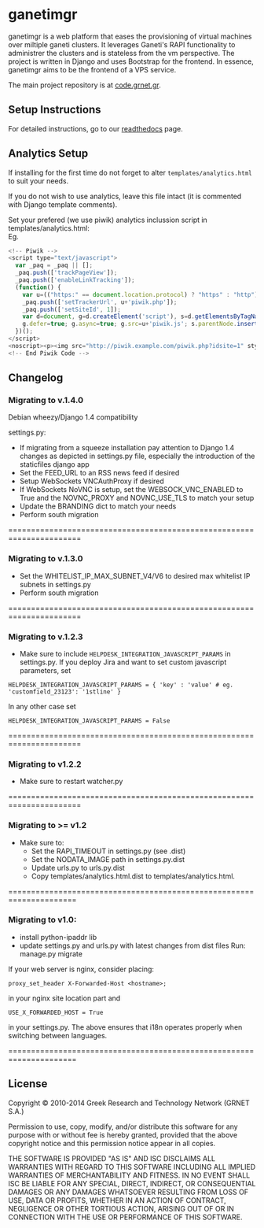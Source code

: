 ganetimgr
=========

ganetimgr is a web platform that eases the provisioning of virtual machines over miltiple ganeti clusters. 
It leverages Ganeti's RAPI functionality to administrer the clusters and is stateless from the vm perspective.
The project is written in Django and uses Bootstrap for the frontend.
In essence, ganetimgr aims to be the frontend of a VPS service. 

The main project repository is at [code.grnet.gr](https://code.grnet.gr/projects/ganetimgr).

## Setup Instructions

For detailed instructions, go to our [readthedocs](http://ganetimgr.readthedocs.org/en/latest/) page.

## Analytics Setup

If installing for the first time do not forget to alter `templates/analytics.html` to suit your needs.

If you do not wish to use analytics, leave this file intact (it is commented with Django template comments).

Set your prefered (we use piwik) analytics inclussion script in templates/analytics.html:  
Eg.
```javascript
<!-- Piwik -->
<script type="text/javascript">
  var _paq = _paq || [];
  _paq.push(['trackPageView']);
  _paq.push(['enableLinkTracking']);
  (function() {
    var u=(("https:" == document.location.protocol) ? "https" : "http") + "://piwik.example.com//";
    _paq.push(['setTrackerUrl', u+'piwik.php']);
    _paq.push(['setSiteId', 1]);
    var d=document, g=d.createElement('script'), s=d.getElementsByTagName('script')[0]; g.type='text/javascript';
    g.defer=true; g.async=true; g.src=u+'piwik.js'; s.parentNode.insertBefore(g,s);
  })();
</script>
<noscript><p><img src="http://piwik.example.com/piwik.php?idsite=1" style="border:0" alt="" /></p></noscript>
<!-- End Piwik Code -->
```

## Changelog

### Migrating to v.1.4.0
Debian wheezy/Django 1.4 compatibility

settings.py:
 - If migrating from a squeeze installation pay attention to
   Django 1.4 changes as depicted in settings.py file, especially the
   introduction of the staticfiles django app
 - Set the FEED_URL to an RSS news feed if desired
 - Setup WebSockets VNCAuthProxy if desired
 - If WebSockets NoVNC is setup, set the WEBSOCK_VNC_ENABLED to True
   and the NOVNC_PROXY and NOVNC_USE_TLS to match your setup
 - Update the BRANDING dict to match your needs
 - Perform south migration

======================================================================

### Migrating to v.1.3.0

 - Set the WHITELIST_IP_MAX_SUBNET_V4/V6 to desired max 
	whitelist IP subnets in settings.py
 - Perform south migration

======================================================================

### Migrating to v.1.2.3
 - Make sure to include `HELPDESK_INTEGRATION_JAVASCRIPT_PARAMS` in settings.py.
If you deploy Jira and want to set custom javascript parameters, set
```
HELPDESK_INTEGRATION_JAVASCRIPT_PARAMS = { 'key' : 'value' # eg. 'customfield_23123': '1stline' }
```
In any other case set 
```
HELPDESK_INTEGRATION_JAVASCRIPT_PARAMS = False
```

======================================================================

### Migrating to v1.2.2
- Make sure to restart watcher.py

======================================================================

### Migrating to >= v1.2
- Make sure to:
    - Set the RAPI_TIMEOUT in settings.py (see .dist)
    - Set the NODATA_IMAGE path in settings.py.dist
    - Update urls.py to urls.py.dist
    - Copy templates/analytics.html.dist to templates/analytics.html.

=====================================================================

### Migrating to v1.0:
 - install python-ipaddr lib
 - update settings.py and urls.py with latest changes from dist files
Run:
manage.py migrate

If your web server is nginx, consider placing:
```
proxy_set_header X-Forwarded-Host <hostname>;
```
in your nginx site location part and
```
USE_X_FORWARDED_HOST = True
```
in your settings.py. 
The above ensures that i18n operates properly when switching between languages. 

=====================================================================

## License
Copyright © 2010-2014 Greek Research and Technology Network (GRNET S.A.)

Permission to use, copy, modify, and/or distribute this software for any
purpose with or without fee is hereby granted, provided that the above
copyright notice and this permission notice appear in all copies.

THE SOFTWARE IS PROVIDED "AS IS" AND ISC DISCLAIMS ALL WARRANTIES WITH REGARD
TO THIS SOFTWARE INCLUDING ALL IMPLIED WARRANTIES OF MERCHANTABILITY AND
FITNESS. IN NO EVENT SHALL ISC BE LIABLE FOR ANY SPECIAL, DIRECT, INDIRECT, OR
CONSEQUENTIAL DAMAGES OR ANY DAMAGES WHATSOEVER RESULTING FROM LOSS OF USE,
DATA OR PROFITS, WHETHER IN AN ACTION OF CONTRACT, NEGLIGENCE OR OTHER TORTIOUS
ACTION, ARISING OUT OF OR IN CONNECTION WITH THE USE OR PERFORMANCE OF THIS
SOFTWARE.
